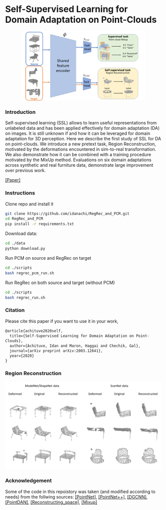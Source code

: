 # Self-Supervised Learning for Domain Adaptation on Point-Clouds

<p align="center"> 
    <img src="./resources/arch.png" width="400">
</p> 
 
 ### Introduction
Self-supervised learning (SSL) allows to learn useful representations from unlabeled data and has been applied effectively for domain adaptation (DA) on images. It is still unknown if and how it can be
leveraged for domain adaptation for 3D perception. Here we describe the
first study of SSL for DA on point-clouds. We introduce a new pretext
task, Region Reconstruction, motivated by the deformations encountered
in sim-to-real transformation. We also demonstrate how it can be combined with a training procedure motivated by the MixUp method. Evaluations on six domain adaptations across synthetic and real furniture
data, demonstrate large improvement over previous work.

[[Paper]](https://arxiv.org/pdf/2003.12641.pdf)

### Instructions
Clone repo and install it
```bash
git clone https://github.com/idanachi/RegRec_and_PCM.git
cd RegRec_and_PCM
pip install -r requirements.txt
```

Download data:
```bash
cd ./data
python download.py
```

Run PCM on source and RegRec on target
```bash
cd ./scripts
bash regrec_pcm_run.sh
```

Run RegRec on both source and target (without PCM)
```bash
cd ./scripts
bash regrec_run.sh
```


### Citation
Please cite this paper if you want to use it in your work,
```
@article{achituve2020self,
  title={Self-Supervised Learning for Domain Adaptation on Point-Clouds},
  author={Achituve, Idan and Maron, Haggai and Chechik, Gal},
  journal={arXiv preprint arXiv:2003.12641},
  year={2020}
}
```
 
### Region Reconstruction
<p align="center"> 
    <img src="./resources/reconstruction.png">
</p> 
 
 
### Acknowledgement
Some of the code in this repoistory was taken (and modified according to needs) from the follwing sources:
[[PointNet]](https://github.com/charlesq34/pointnet), [[PointNet++]](https://github.com/charlesq34/pointnet2), [[DGCNN]](https://github.com/WangYueFt/dgcnn), [[PointDAN]](https://github.com/canqin001/PointDAN), [[Reconstructing_space]](http://papers.nips.cc/paper/9455-self-supervised-deep-learning-on-point-clouds-by-reconstructing-space), [[Mixup]](https://github.com/facebookresearch/mixup-cifar10)



